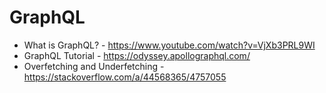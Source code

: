 # GraphQL

- What is GraphQL? - https://www.youtube.com/watch?v=VjXb3PRL9WI
- GraphQL Tutorial - https://odyssey.apollographql.com/
- Overfetching and Underfetching - https://stackoverflow.com/a/44568365/4757055
